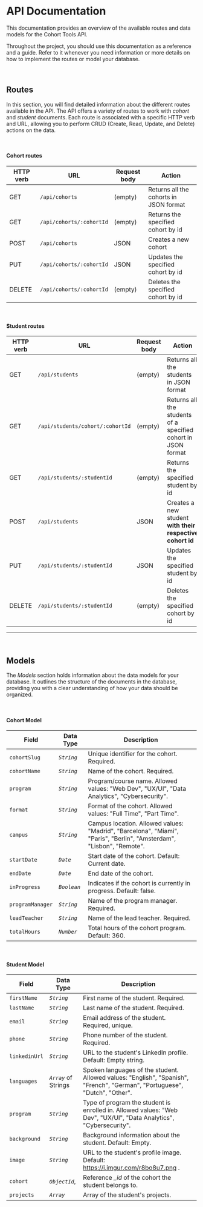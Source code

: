 # API Documentation

This documentation provides an overview of the available routes and data models for the Cohort Tools API.

Throughout the project, you should use this documentation as a reference and a guide. Refer to it whenever you need information or more details on how to implement the routes or model your database.

<br>

## Routes

In this section, you will find detailed information about the different routes available in the API.
The API offers a variety of routes to work with *cohort* and *student* documents. Each route is associated with a specific HTTP verb and URL, allowing you to perform CRUD (Create, Read, Update, and Delete) actions on the data.

<br>

#### Cohort routes

| HTTP verb | URL                        | Request body | Action                                 |
| --------- | -------------------------- | ------------ | -------------------------------------- |
| GET       | `/api/cohorts`             | (empty)      | Returns all the cohorts in JSON format |
| GET       | `/api/cohorts/:cohortId`   | (empty)      | Returns the specified cohort by id     |
| POST      | `/api/cohorts`             | JSON         | Creates a new cohort                   |
| PUT       | `/api/cohorts/:cohortId`   | JSON         | Updates the specified cohort by id     |
| DELETE    | `/api/cohorts/:cohortId`   | (empty)      | Deletes the specified cohort by id     |


<br>

#### Student routes

| HTTP verb | URL                               | Request body | Action                                                         |
| --------- | --------------------------------- | ------------ | -------------------------------------------------------------- |
| GET       | `/api/students`                   | (empty)      | Returns all the students in JSON format                        |
| GET       | `/api/students/cohort/:cohortId`  | (empty)      | Returns all the students of a specified cohort in JSON format  |
| GET       | `/api/students/:studentId`        | (empty)      | Returns the specified student by id                            |
| POST      | `/api/students`                   | JSON         | Creates a new student **with their respective cohort id**      |
| PUT       | `/api/students/:studentId`        | JSON         | Updates the specified student by id                            |
| DELETE    | `/api/students/:studentId`        | (empty)      | Deletes the specified cohort by id                             |


<hr>

<br>

## Models

The *Models* section holds information about the data models for your database. It outlines the structure of the documents in the database, providing you with a clear understanding of how your data should be organized.

<br>

#### Cohort Model

| Field          | Data Type        | Description                                 |
|----------------|------------------|---------------------------------------------|
| `cohortSlug`     | *`String`*           | Unique identifier for the cohort. Required. |
| `cohortName`     | *`String`*           | Name of the cohort. Required.              |
| `program`        | *`String`*           | Program/course name. Allowed values: "Web Dev", "UX/UI", "Data Analytics", "Cybersecurity". |
| `format`         | *`String`*           | Format of the cohort. Allowed values: "Full Time", "Part Time". |
| `campus`         | *`String`*           | Campus location. Allowed values: "Madrid", "Barcelona", "Miami", "Paris", "Berlin", "Amsterdam", "Lisbon", "Remote". |
| `startDate`      | *`Date`*             | Start date of the cohort. Default: Current date. |
| `endDate`        | *`Date`*             | End date of the cohort.                     |
| `inProgress`     | *`Boolean`*          | Indicates if the cohort is currently in progress. Default: false. |
| `programManager` | *`String`*           | Name of the program manager. Required.      |
| `leadTeacher`    | *`String`*           | Name of the lead teacher. Required.         |
| `totalHours`     | *`Number`*           | Total hours of the cohort program. Default: 360. |


<br>

#### Student Model

| Field        | Data Type                            | Description                                  |
|--------------|--------------------------------------|----------------------------------------------|
| `firstName`    | *`String`*                               | First name of the student. Required.        |
| `lastName`     | *`String`*                               | Last name of the student. Required.         |
| `email`        | *`String`*                               | Email address of the student. Required, unique. |
| `phone`        | *`String`*                               | Phone number of the student. Required.      |
| `linkedinUrl`  | *`String`*                               | URL to the student's LinkedIn profile. Default: Empty string. |
| `languages`    | *`Array`* of Strings                     | Spoken languages of the student. Allowed values: "English", "Spanish", "French", "German", "Portuguese", "Dutch", "Other". |
| `program`      | *`String`*                               | Type of program the student is enrolled in. Allowed values: "Web Dev", "UX/UI", "Data Analytics", "Cybersecurity". |
| `background`   | *`String`*                               | Background information about the student. Default: Empty. |
| `image`        | *`String`*                               | URL to the student's profile image. Default: https://i.imgur.com/r8bo8u7.png . |
| `cohort`       | *`ObjectId`*,                            | Reference *_id* of the cohort the student belongs to. |
| `projects`     | *`Array`*                                | Array of the student's projects.   |


<br>


<!--
## Models

The *Models* section holds information about the data models for your database. It outlines the structure of the documents in the database, providing you with a clear understanding of how your data should be organized.

> 

##### Cohort Model

```js
// We intentionally left this section unfinished because we want you to actively participate in the process.
// As you work on your database, you'll need to define the data models to practice structuring your database data (data modeling).
// The purpose of this section will become clearer as you progress in your project.
```

##### Student Model

```js
// We intentionally left this section unfinished because we want you to actively participate in the process.
// As you work on your database, you'll need to define the data models to practice structuring your database data (data modeling).
// The purpose of this section will become clearer as you progress in your project.
```

-->
